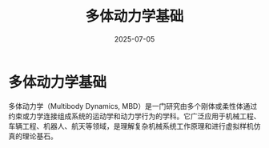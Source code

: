 ﻿---
title: 多体动力学基础
date: 2025-07-05
excerpt: "系统梳理多体动力学的核心概念、基本原理及数学建模方法，为后续进阶学习与科研应用打下坚实基础。"
layout: note
---

# 多体动力学基础

多体动力学（Multibody Dynamics, MBD）是一门研究由多个刚体或柔性体通过约束或力学连接组成系统的运动学和动力学行为的学科。它广泛应用于机械工程、车辆工程、机器人、航天等领域，是理解复杂机械系统工作原理和进行虚拟样机仿真的理论基石。
